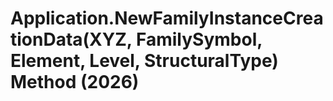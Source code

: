 # Application.NewFamilyInstanceCreationData(XYZ, FamilySymbol, Element, Level, StructuralType) Method (2026)

﻿